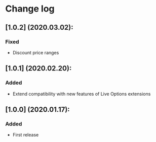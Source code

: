# Change log

## [1.0.2] (2020.03.02):
### Fixed
- Discount price ranges

## [1.0.1] (2020.02.20):
### Added
- Extend compatibility with new features of Live Options extensions

## [1.0.0] (2020.01.17):
### Added
- First release
